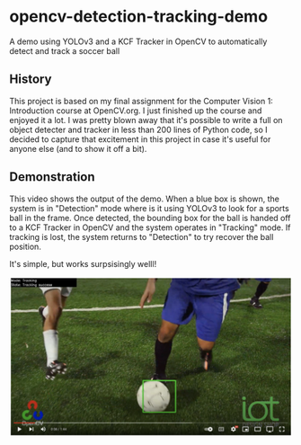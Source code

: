 # opencv-detection-tracking-demo
A demo using YOLOv3 and a KCF Tracker in OpenCV to automatically detect and track a soccer ball

## History
This project is based on my final assignment for the Computer Vision 1: Introduction course at OpenCV.org. I just finished up the course and enjoyed it a lot. I was pretty blown away that it's possible to write a full on object detecter and tracker in less than 200 lines of Python code, so I decided to capture that excitement in this project in case it's useful for anyone else (and to show it off a bit).

## Demonstration
This video shows the output of the demo. When a blue box is shown, the system is in "Detection" mode where is it using YOLOv3 to look for a sports ball in the frame. Once detected, the bounding box for the ball is handed off to a KCF Tracker in OpenCV and the system operates in "Tracking" mode. If tracking is lost, the system returns to "Detection" to try recover the ball position. 

It's simple, but works surpsisingly welll!

[![View on YouTube](https://github.com/iotdesignshop/opencv-detection-tracking-demo/blob/main/opencv-tracking-thumb.png?raw=true)](https://youtu.be/f0gGrJ5QMJE)
